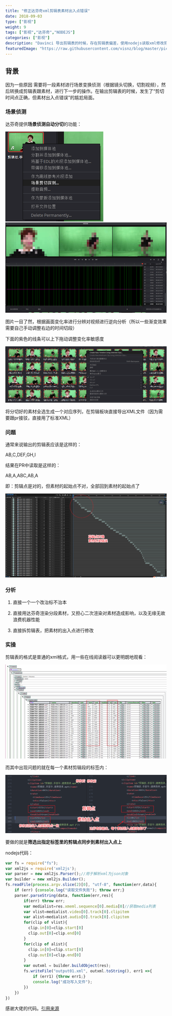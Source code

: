```yaml
---
title: "修正达芬奇xml剪辑表素材出入点错误"
date: 2018-09-03
type: ["影视"]
weight: 9
tags: ["影视","达芬奇","NODEJS"]
categories: ["影视"]
description: "Davinci 导出剪辑表的时候，存在剪辑表偏差，使用nodejs读取xml修改剪辑表内容"
featuredImage: "https://raw.githubusercontent.com/visnz/blog/master/pics/dvcxmlfix/logo.png"
---
```


## 背景
因为一些原因 需要将一段素材进行场景变换侦测（根据镜头切换，切割视频），然后转换成剪辑表跟素材，进行下一步的操作。在输出剪辑表的时候，发生了“剪切时间点正确，但素材出入点错误”的尴尬局面。

### 场景侦测

达芬奇提供**场景侦测自动分切**的功能：

![](https://raw.githubusercontent.com/visnz/blog/master/pics/dvcxmlfix/03.png)
![](https://raw.githubusercontent.com/visnz/blog/master/pics/dvcxmlfix/04.png)

图片一目了然，根据画面变化率进行分辨对视频进行逆向分析（所以一些渐变效果需要自己手动调整右边的时间切段）

下面的紫色的线条可以上下拖动调整变化率敏感度

![](https://raw.githubusercontent.com/visnz/blog/master/pics/dvcxmlfix/05.png)

将分切好的素材全选生成一个对应序列，在剪辑板块直接导出XML文件（因为需要跟pr接驳，直接用了标准XML）

### 问题
通常来说输出的剪辑表应该是这样的：

AB,C,DEF,GH,I

结果在PR中读取是这样的：

AB,A,ABC,AB,A

即：剪辑点是对的，但素材的起始点不对，全部回到素材的起始点了

![](https://raw.githubusercontent.com/visnz/blog/master/pics/dvcxmlfix/06.png)

### 分析

1. 直接一个一个改治标不治本

2. 直接用达芬奇渲染分段素材，又担心二次渲染对素材造成影响，以及无缘无故浪费机器性能

3. 直接拆剪辑表，把素材的出入点进行修改

### 实操

剪辑表的格式是普通的xml格式，用一些在线阅读器可以更明朗地观看：

![](https://raw.githubusercontent.com/visnz/blog/master/pics/dvcxmlfix/02.png)

而其中出现问题的就在每一个素材剪辑段的标签内：

![](https://raw.githubusercontent.com/visnz/blog/master/pics/dvcxmlfix/01.png)

要做的就是**筛选出指定标签里的剪辑点同步到素材出入点上**

nodejs代码：
```javascript
var fs = require("fs");
var xml2js = require('xml2js');
var parser = new xml2js.Parser();//用于解析xml为json对象
var builder = new xml2js.Builder();
fs.readFile(process.argv.slice(2)[0], "utf-8", function(err,data){
    if (err) {console.log("读取文件失败"); throw err;}
    parser.parseString(data, function(err,res){
        if(err) throw err;
        var medialist=res.xmeml.sequence[0].media[0]//获取media列表
        var vlist=medialist.video[0].track[0].clipitem
        var alist=medialist.audio[0].track[0].clipitem
        for(clip of vlist){
          clip.in[0]=clip.start[0]
          clip.out[0]=clip.end[0]
        }
        for(clip of alist){
          clip.in[0]=clip.start[0]
          clip.out[0]=clip.end[0]
        }
        var outxml = builder.buildObject(res);
        fs.writeFile("output01.xml", outxml.toString(), err1 =>{
            if (err1) {throw err1;}
            console.log("成功写入文件");
        })
    })
})
```

感谢大佬的代码。[引用来源](https://www.jianshu.com/p/a7a2b693d003)
